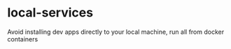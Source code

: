 # local-services
Avoid installing dev apps directly to your local machine, run all from docker containers
